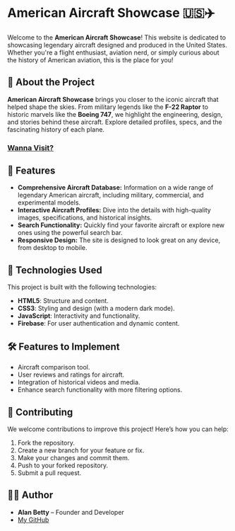 # American Aircraft Showcase 🇺🇸✈️

Welcome to the **American Aircraft Showcase**! This website is dedicated to showcasing legendary aircraft designed and produced in the United States. Whether you're a flight enthusiast, aviation nerd, or simply curious about the history of American aviation, this is the place for you!

## 🚀 About the Project

**American Aircraft Showcase** brings you closer to the iconic aircraft that helped shape the skies. From military legends like the **F-22 Raptor** to historic marvels like the **Boeing 747**, we highlight the engineering, design, and stories behind these aircraft. Explore detailed profiles, specs, and the fascinating history of each plane.

### <a href="https://alan-betty.github.io/aircrafts.github.io">Wanna Visit?</a>

## 🌟 Features

- **Comprehensive Aircraft Database:** Information on a wide range of legendary American aircraft, including military, commercial, and experimental models.
- **Interactive Aircraft Profiles:** Dive into the details with high-quality images, specifications, and historical insights.
- **Search Functionality:** Quickly find your favorite aircraft or explore new ones using the powerful search bar.
- **Responsive Design:** The site is designed to look great on any device, from desktop to mobile.

## 🔧 Technologies Used

This project is built with the following technologies:
- **HTML5**: Structure and content.
- **CSS3**: Styling and design (with a modern dark mode).
- **JavaScript**: Interactivity and functionality.
- **Firebase**: For user authentication and dynamic content.
  
## 🛠️ Features to Implement

- Aircraft comparison tool.
- User reviews and ratings for aircraft.
- Integration of historical videos and media.
- Enhance search functionality with more filtering options.

## 🤝 Contributing

We welcome contributions to improve this project! Here’s how you can help:

1. Fork the repository.
2. Create a new branch for your feature or fix.
3. Make your changes and commit them.
4. Push to your forked repository.
5. Submit a pull request.

## 👨‍💻 Author

- **Alan Betty** – Founder and Developer
- [My GitHub](https://github.com/Alan-Betty)

